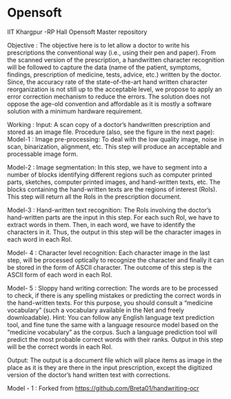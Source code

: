 # Opensoft
IIT Khargpur -RP Hall Opensoft Master repository

Objective :
The objective here is to let allow a doctor to write his prescriptions the conventional way (i.e., using their pen and paper). From the scanned version of the prescription, a handwritten character recognition will be followed to capture the data (name of the patient, symptoms, findings, prescription of medicine, tests, advice, etc.) written by the doctor. Since,   the accuracy rate of the state-of-the-art hand written character reorganization is not still up to the acceptable level, we propose to apply an error correction mechanism to reduce the errors. The solution does not oppose the age-old convention and affordable as it is mostly a software solution with a minimum hardware requirement.

Working :
Input: A scan copy of a doctor’s handwritten prescription and stored as an image file.
Procedure (also, see the figure in the next page):
Model-1 : Image pre-processing: To deal with the low quality image, noise in scan, binarization, alignment, etc. This step will produce an acceptable and processable image form.

Model-2 : Image segmentation: In this step, we have to segment into a number of blocks identifying different regions such as computer printed parts, sketches, computer printed images, and hand-written texts, etc.  The blocks containing the hand-written texts are the regions of interest (RoIs). This step will return all the RoIs in the prescription document.  

Model-3 : Hand-written text recognition: The RoIs involving the doctor’s hand-written parts are the input in this step. For each such RoI, we have to extract words in them. Then, in each word, we have to identify the characters in it.  Thus, the output in this step will be the character images in each word in each RoI.

Model- 4 :  Character level recognition: Each character image in the last step, will be processed optically to recognize the character and finally it can be stored in the form of ASCII character. The outcome of this step is the ASCII form of each word in each RoI.

Model- 5 : Sloppy hand writing correction: The words are to be processed to check, if there is any spelling mistakes or predicting the correct words in the hand-written texts.  For this purpose, you should consult a “medicine vocabulary” (such a vocabulary available in the Net and freely downloadable).  Hint: You can follow any English language text prediction tool, and fine tune the same with a language resource model based on the “medicine vocabulary” as the corpus. Such a language prediction tool will predict the most probable correct words with their ranks. Output in this step will be the correct words in each RoI.

Output: The output is a document file which will place items as image in the place as it is they are there in the input prescription, except the digitized version of the doctor’s hand written text with corrections.

Model - 1 : Forked from https://github.com/Breta01/handwriting-ocr
